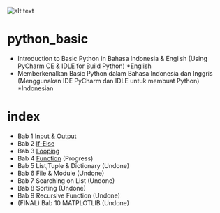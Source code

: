 ![alt text](https://github.com/kataponcoe/python_basic/blob/master/core/screenshoot/logo_project.jpg)

# python_basic
- Introduction to Basic Python in Bahasa Indonesia &amp; English (Using PyCharm CE &amp; IDLE for Build Python) *English
- Memberkenalkan Basic Python dalam Bahasa Indonesia dan Inggris (Menggunakan IDE PyCharm dan IDLE untuk membuat Python) *Indonesian

# index
- Bab 1 [Input & Output](https://github.com/kataponcoe/Python_Bab1)
- Bab 2 [If-Else](https://github.com/kataponcoe/python_bab2_if-else)
- Bab 3 [Looping](https://github.com/kataponcoe/python_bab3_looping)
- Bab 4 [Function](https://github.com/kataponcoe/python_bab4_function) (Progress)
- Bab 5 List,Tuple & Dictionary (Undone)
- Bab 6 File & Module (Undone)
- Bab 7 Searching on List (Undone)
- Bab 8 Sorting (Undone)
- Bab 9 Recursive Function (Undone)
- (FINAL) Bab 10 MATPLOTLIB (Undone) 
